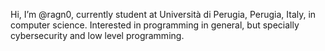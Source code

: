 Hi, I’m @ragn0, currently student at Università di Perugia, Perugia, Italy, in computer science.
Interested in programming in general, but specially cybersecurity and low level programming.

